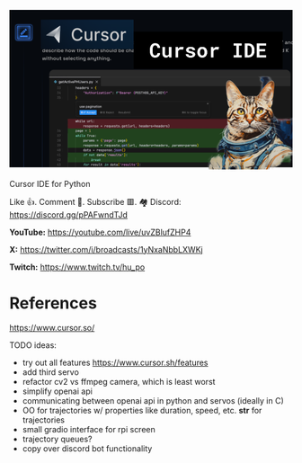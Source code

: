 ![](thumbnails/17.09.2023.png)

Cursor IDE for Python

Like 👍. Comment 💬. Subscribe 🟥.
🏘 Discord: https://discord.gg/pPAFwndTJd

**YouTube:** https://youtube.com/live/uvZBlufZHP4

**X:** https://twitter.com/i/broadcasts/1yNxaNbbLXWKj

**Twitch:** https://www.twitch.tv/hu_po


# References


https://www.cursor.so/

TODO ideas:

- try out all features https://www.cursor.sh/features
- add third servo
- refactor cv2 vs ffmpeg camera, which is least worst
- simplify openai api
- communicating between openai api in python and servos (ideally in C)
- OO for trajectories w/ properties like duration, speed, etc. __str__ for trajectories
- small gradio interface for rpi screen
- trajectory queues?
- copy over discord bot functionality